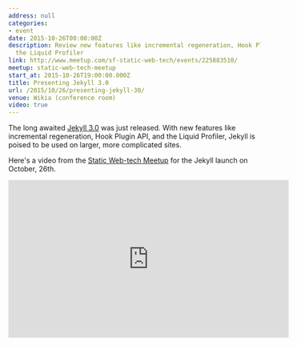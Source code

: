 ```yaml
---
address: null
categories:
- event
date: 2015-10-26T00:00:00Z
description: Review new features like incremental regeneration, Hook Plugin API, and
  the Liquid Profiler
link: http://www.meetup.com/sf-static-web-tech/events/225883510/
meetup: static-web-tech-meetup
start_at: 2015-10-26T19:00:00.000Z
title: Presenting Jekyll 3.0
url: /2015/10/26/presenting-jekyll-30/
venue: Wikia (conference room)
video: true
---
```


The long awaited [Jekyll 3.0](http://jekyllrb.com/news/2015/10/26/jekyll-3-0-released/) was just released. With new features like incremental regeneration, Hook Plugin API, and the Liquid Profiler, Jekyll is poised to be used on larger, more complicated sites.

Here's a video from the [Static Web-tech Meetup](http://www.staticwebtech.com/presentations/launching-jekyll-3.0/) for the Jekyll launch on October, 26th.

<div class="embed-container">
<iframe width="560" height="315" src="https://www.youtube.com/embed/sPZK8w55cBQ" frameborder="0" allowfullscreen></iframe>
</div>


